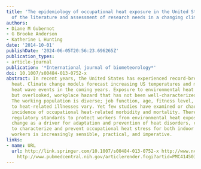 ```yaml
---
title: 'The epidemiology of occupational heat exposure in the United States: a review
  of the literature and assessment of research needs in a changing climate.'
authors:
- Diane M Gubernot
- G Brooke Anderson
- Katherine L Hunting
date: '2014-10-01'
publishDate: '2024-06-05T20:56:23.696265Z'
publication_types:
- article-journal
publication: '*International journal of biometeorology*'
doi: 10.1007/s00484-013-0752-x
abstract: In recent years, the United States has experienced record-breaking summer
  heat. Climate change models forecast increasing US temperatures and more frequent
  heat wave events in the coming years. Exposure to environmental heat is a significant,
  but overlooked, workplace hazard that has not been well-characterized or studied.
  The working population is diverse; job function, age, fitness level, and risk factors
  to heat-related illnesses vary. Yet few studies have examined or characterized the
  incidence of occupational heat-related morbidity and mortality. There are no federal
  regulatory standards to protect workers from environmental heat exposure. With climate
  change as a driver for adaptation and prevention of heat disorders, crafting policy
  to characterize and prevent occupational heat stress for both indoor and outdoor
  workers is increasingly sensible, practical, and imperative.
links:
- name: URL
  url: http://link.springer.com/10.1007/s00484-013-0752-x http://www.ncbi.nlm.nih.gov/pubmed/24326903
    http://www.pubmedcentral.nih.gov/articlerender.fcgi?artid=PMC4145032
---
```

